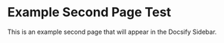 # Example Second Page Test

This is an example second page that will appear in the Docsify Sidebar.
